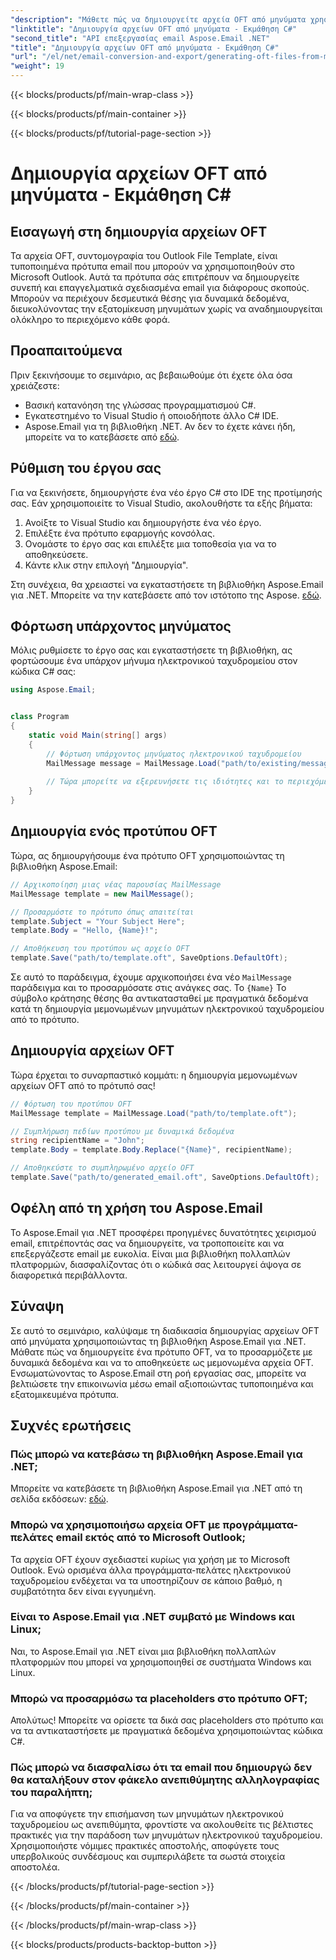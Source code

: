 ```yaml
---
"description": "Μάθετε πώς να δημιουργείτε αρχεία OFT από μηνύματα χρησιμοποιώντας το Aspose.Email για .NET. Οδηγός βήμα προς βήμα με πηγαίο κώδικα για αποτελεσματική δημιουργία προτύπων email."
"linktitle": "Δημιουργία αρχείων OFT από μηνύματα - Εκμάθηση C#"
"second_title": "API επεξεργασίας email Aspose.Email .NET"
"title": "Δημιουργία αρχείων OFT από μηνύματα - Εκμάθηση C#"
"url": "/el/net/email-conversion-and-export/generating-oft-files-from-messages-csharp-tutorial/"
"weight": 19
---
```


{{< blocks/products/pf/main-wrap-class >}}

{{< blocks/products/pf/main-container >}}

{{< blocks/products/pf/tutorial-page-section >}}

# Δημιουργία αρχείων OFT από μηνύματα - Εκμάθηση C#


## Εισαγωγή στη δημιουργία αρχείων OFT

Τα αρχεία OFT, συντομογραφία του Outlook File Template, είναι τυποποιημένα πρότυπα email που μπορούν να χρησιμοποιηθούν στο Microsoft Outlook. Αυτά τα πρότυπα σάς επιτρέπουν να δημιουργείτε συνεπή και επαγγελματικά σχεδιασμένα email για διάφορους σκοπούς. Μπορούν να περιέχουν δεσμευτικά θέσης για δυναμικά δεδομένα, διευκολύνοντας την εξατομίκευση μηνυμάτων χωρίς να αναδημιουργείται ολόκληρο το περιεχόμενο κάθε φορά.

## Προαπαιτούμενα

Πριν ξεκινήσουμε το σεμινάριο, ας βεβαιωθούμε ότι έχετε όλα όσα χρειάζεστε:

- Βασική κατανόηση της γλώσσας προγραμματισμού C#.
- Εγκατεστημένο το Visual Studio ή οποιοδήποτε άλλο C# IDE.
- Aspose.Email για τη βιβλιοθήκη .NET. Αν δεν το έχετε κάνει ήδη, μπορείτε να το κατεβάσετε από [εδώ](https://releases.aspose.com/email/net).

## Ρύθμιση του έργου σας

Για να ξεκινήσετε, δημιουργήστε ένα νέο έργο C# στο IDE της προτίμησής σας. Εάν χρησιμοποιείτε το Visual Studio, ακολουθήστε τα εξής βήματα:

1. Ανοίξτε το Visual Studio και δημιουργήστε ένα νέο έργο.
2. Επιλέξτε ένα πρότυπο εφαρμογής κονσόλας.
3. Ονομάστε το έργο σας και επιλέξτε μια τοποθεσία για να το αποθηκεύσετε.
4. Κάντε κλικ στην επιλογή "Δημιουργία".

Στη συνέχεια, θα χρειαστεί να εγκαταστήσετε τη βιβλιοθήκη Aspose.Email για .NET. Μπορείτε να την κατεβάσετε από τον ιστότοπο της Aspose. [εδώ](https://releases.aspose.com/email/net).

## Φόρτωση υπάρχοντος μηνύματος

Μόλις ρυθμίσετε το έργο σας και εγκαταστήσετε τη βιβλιοθήκη, ας φορτώσουμε ένα υπάρχον μήνυμα ηλεκτρονικού ταχυδρομείου στον κώδικα C# σας:

```csharp
using Aspose.Email;


class Program
{
    static void Main(string[] args)
    {
        // Φόρτωση υπάρχοντος μηνύματος ηλεκτρονικού ταχυδρομείου
        MailMessage message = MailMessage.Load("path/to/existing/message.eml");
        
        // Τώρα μπορείτε να εξερευνήσετε τις ιδιότητες και το περιεχόμενο του μηνύματος
    }
}
```

## Δημιουργία ενός προτύπου OFT

Τώρα, ας δημιουργήσουμε ένα πρότυπο OFT χρησιμοποιώντας τη βιβλιοθήκη Aspose.Email:

```csharp
// Αρχικοποίηση μιας νέας παρουσίας MailMessage
MailMessage template = new MailMessage();

// Προσαρμόστε το πρότυπο όπως απαιτείται
template.Subject = "Your Subject Here";
template.Body = "Hello, {Name}!";

// Αποθήκευση του προτύπου ως αρχείο OFT
template.Save("path/to/template.oft", SaveOptions.DefaultOft);
```

Σε αυτό το παράδειγμα, έχουμε αρχικοποιήσει ένα νέο `MailMessage` παράδειγμα και το προσαρμόσατε στις ανάγκες σας. Το `{Name}` Το σύμβολο κράτησης θέσης θα αντικατασταθεί με πραγματικά δεδομένα κατά τη δημιουργία μεμονωμένων μηνυμάτων ηλεκτρονικού ταχυδρομείου από το πρότυπο.

## Δημιουργία αρχείων OFT

Τώρα έρχεται το συναρπαστικό κομμάτι: η δημιουργία μεμονωμένων αρχείων OFT από το πρότυπό σας!

```csharp
// Φόρτωση του προτύπου OFT
MailMessage template = MailMessage.Load("path/to/template.oft");

// Συμπλήρωση πεδίων προτύπου με δυναμικά δεδομένα
string recipientName = "John";
template.Body = template.Body.Replace("{Name}", recipientName);

// Αποθηκεύστε το συμπληρωμένο αρχείο OFT
template.Save("path/to/generated_email.oft", SaveOptions.DefaultOft);
```

## Οφέλη από τη χρήση του Aspose.Email

Το Aspose.Email για .NET προσφέρει προηγμένες δυνατότητες χειρισμού email, επιτρέποντάς σας να δημιουργείτε, να τροποποιείτε και να επεξεργάζεστε email με ευκολία. Είναι μια βιβλιοθήκη πολλαπλών πλατφορμών, διασφαλίζοντας ότι ο κώδικά σας λειτουργεί άψογα σε διαφορετικά περιβάλλοντα.

## Σύναψη

Σε αυτό το σεμινάριο, καλύψαμε τη διαδικασία δημιουργίας αρχείων OFT από μηνύματα χρησιμοποιώντας τη βιβλιοθήκη Aspose.Email για .NET. Μάθατε πώς να δημιουργείτε ένα πρότυπο OFT, να το προσαρμόζετε με δυναμικά δεδομένα και να το αποθηκεύετε ως μεμονωμένα αρχεία OFT. Ενσωματώνοντας το Aspose.Email στη ροή εργασίας σας, μπορείτε να βελτιώσετε την επικοινωνία μέσω email αξιοποιώντας τυποποιημένα και εξατομικευμένα πρότυπα.

## Συχνές ερωτήσεις

### Πώς μπορώ να κατεβάσω τη βιβλιοθήκη Aspose.Email για .NET;

Μπορείτε να κατεβάσετε τη βιβλιοθήκη Aspose.Email για .NET από τη σελίδα εκδόσεων: [εδώ](https://releases.aspose.com/email/net).

### Μπορώ να χρησιμοποιήσω αρχεία OFT με προγράμματα-πελάτες email εκτός από το Microsoft Outlook;

Τα αρχεία OFT έχουν σχεδιαστεί κυρίως για χρήση με το Microsoft Outlook. Ενώ ορισμένα άλλα προγράμματα-πελάτες ηλεκτρονικού ταχυδρομείου ενδέχεται να τα υποστηρίζουν σε κάποιο βαθμό, η συμβατότητα δεν είναι εγγυημένη.

### Είναι το Aspose.Email για .NET συμβατό με Windows και Linux;

Ναι, το Aspose.Email για .NET είναι μια βιβλιοθήκη πολλαπλών πλατφορμών που μπορεί να χρησιμοποιηθεί σε συστήματα Windows και Linux.

### Μπορώ να προσαρμόσω τα placeholders στο πρότυπο OFT;

Απολύτως! Μπορείτε να ορίσετε τα δικά σας placeholders στο πρότυπο και να τα αντικαταστήσετε με πραγματικά δεδομένα χρησιμοποιώντας κώδικα C#.

### Πώς μπορώ να διασφαλίσω ότι τα email που δημιουργώ δεν θα καταλήξουν στον φάκελο ανεπιθύμητης αλληλογραφίας του παραλήπτη;

Για να αποφύγετε την επισήμανση των μηνυμάτων ηλεκτρονικού ταχυδρομείου ως ανεπιθύμητα, φροντίστε να ακολουθείτε τις βέλτιστες πρακτικές για την παράδοση των μηνυμάτων ηλεκτρονικού ταχυδρομείου. Χρησιμοποιήστε νόμιμες πρακτικές αποστολής, αποφύγετε τους υπερβολικούς συνδέσμους και συμπεριλάβετε τα σωστά στοιχεία αποστολέα.

{{< /blocks/products/pf/tutorial-page-section >}}

{{< /blocks/products/pf/main-container >}}

{{< /blocks/products/pf/main-wrap-class >}}

{{< blocks/products/products-backtop-button >}}